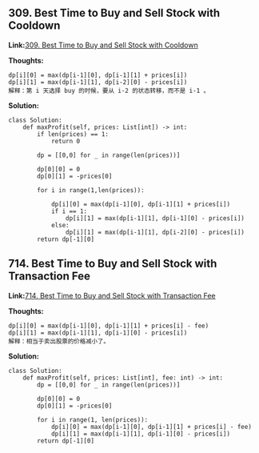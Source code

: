 ## 309. Best Time to Buy and Sell Stock with Cooldown ##

**Link:**[309. Best Time to Buy and Sell Stock with Cooldown](https://leetcode.com/problems/best-time-to-buy-and-sell-stock-with-cooldown/description/)

**Thoughts:**

```
dp[i][0] = max(dp[i-1][0], dp[i-1][1] + prices[i])
dp[i][1] = max(dp[i-1][1], dp[i-2][0] - prices[i])
解释：第 i 天选择 buy 的时候，要从 i-2 的状态转移，而不是 i-1 。
```

**Solution:**
```
class Solution:
    def maxProfit(self, prices: List[int]) -> int:
        if len(prices) == 1:
            return 0
        
        dp = [[0,0] for _ in range(len(prices))]

        dp[0][0] = 0
        dp[0][1] = -prices[0]

        for i in range(1,len(prices)):

            dp[i][0] = max(dp[i-1][0], dp[i-1][1] + prices[i])
            if i == 1:
                dp[i][1] = max(dp[i-1][1], dp[i-1][0] - prices[i])
            else: 
                dp[i][1] = max(dp[i-1][1], dp[i-2][0] - prices[i])
        return dp[-1][0]
```

## 714. Best Time to Buy and Sell Stock with Transaction Fee ##

**Link:**[714. Best Time to Buy and Sell Stock with Transaction Fee](https://leetcode.com/problems/best-time-to-buy-and-sell-stock-with-transaction-fee/description/)

**Thoughts:**

```
dp[i][0] = max(dp[i-1][0], dp[i-1][1] + prices[i] - fee)
dp[i][1] = max(dp[i-1][1], dp[i-1][0] - prices[i])
解释：相当于卖出股票的价格减小了。

```

**Solution:**
```
class Solution:
    def maxProfit(self, prices: List[int], fee: int) -> int:
        dp = [[0,0] for _ in range(len(prices))]

        dp[0][0] = 0
        dp[0][1] = -prices[0]

        for i in range(1, len(prices)):
            dp[i][0] = max(dp[i-1][0], dp[i-1][1] + prices[i] - fee)
            dp[i][1] = max(dp[i-1][1], dp[i-1][0] - prices[i])
        return dp[-1][0]
```
